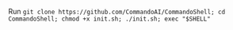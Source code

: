 Run
`git clone https://github.com/CommandoAI/CommandoShell; cd CommandoShell; chmod +x init.sh; ./init.sh; exec "$SHELL"`
